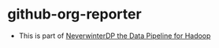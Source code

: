 github-org-reporter
===================


- This is part of [NeverwinterDP the Data Pipeline for Hadoop](https://github.com/DemandCube/NeverwinterDP)

